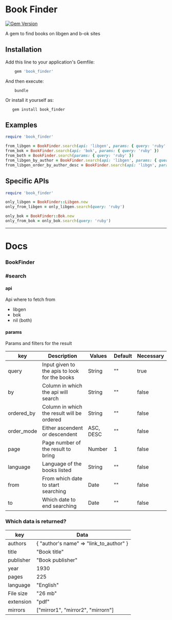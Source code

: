 # Book Finder
[![Gem Version](https://badge.fury.io/rb/book_finder.svg)](https://badge.fury.io/rb/book_finder)

A gem to find books on libgen and b-ok sites

## Installation

Add this line to your application's Gemfile:
``` rb
    gem 'book_finder'
```
And then execute:
```
    bundle
```
Or install it yourself as:

```
   gem install book_finder
```
    
## Examples
``` rb
require 'book_finder'

from_libgen = BookFinder.search(api: 'libgen', params: { query: 'ruby' })
from_bok = BookFinder.search(api: 'bok', params: { query: 'ruby' })
from_both = BookFinder.search(params: { query: 'ruby' })
from_libgen_by_author = BookFinder.search(api: 'libgen', params: { query: 'elixir', by: 'author'})
from_libgen_order_by_author_desc = BookFinder.search(api: 'libgn', params: { query: 'elixir', ordered_by: 'author', order_mode: 'DESC' })
```

## Specific APIs

``` rb
require 'book_finder'

only_libgen = BookFinder::Libgen.new
only_from_libgen = only_libgen.search(query: 'ruby')

only_bok = BookFinder::Bok.new
only_from_bok = only_bok.search(query: 'ruby')	
```

---------------------------------------------------------------------------

# Docs
### BookFinder

### \#search

#### api 
Api where to fetch from

* libgen
* bok
* nil (both)

#### params
Params and filters for the result

| key | Description | Values | Default | Necessary |
| -- | -- | -- | -- | -- |
| query | Input given to the apis to look for the books | String | "" | true |
| by | Column in which the api will search | String | "" | false |
| ordered_by | Column in which the result will be ordered | String | "" | false |
| order_mode | Either ascendent or descendent | ASC, DESC | "" | false |
| page | Page number of the result to bring | Number | 1 | false |
| language | Language of the books listed | String | "" | false |
| from | From which date to start searching | Date | "" | false |
| to | Which date to end searching | Date | "" | false |


### Which data is returned?

| key | Data |
| -- | -- |
| authors | { "author's name" => "link_to_author" } |
| title | "Book title" |
| publisher | "Book publisher" |
| year | 1930 |
| pages | 225 |
| language | "English" |
| File size | "26 mb" |
| extension | "pdf" |
| mirrors | ["mirror1", "mirror2", "mirrorn"] |

